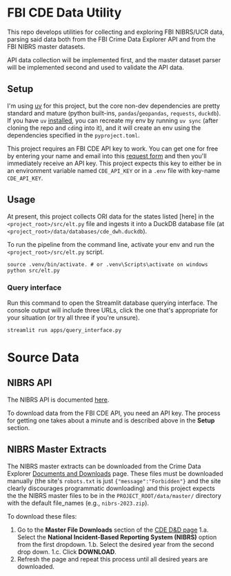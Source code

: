 # FBI CDE Data Utility

This repo develops utilities for collecting and exploring FBI NIBRS/UCR data, parsing said data both from the FBI Crime Data Explorer API and from the FBI NIBRS master datasets.

API data collection will be implemented first, and the master dataset parser will be implemented second and used to validate the API data.

## Setup

I'm using [uv](https://docs.astral.sh/uv/) for this project, but the core non-dev dependencies are pretty standard and mature (python built-ins, `pandas`/`geopandas`, `requests`, `duckdb`). If you have `uv` [installed](https://docs.astral.sh/uv/getting-started/installation/#standalone-installer), you can recreate my env by running `uv sync` (after cloning the repo and `cd`ing into it), and it will create an env using the dependencies specified in the `pyproject.toml`.

This project requires an FBI CDE API key to work. You can get one for free by entering your name and email into this [request form](https://api.data.gov/signup/) and then you'll immediately receive an API key. This project expects this key to either be in an environment variable named `CDE_API_KEY` or in a `.env` file with key-name `CDE_API_KEY`.

## Usage

At present, this project collects ORI data for the states listed [here] in the `<project_root>/src/elt.py` file and ingests it into a DuckDB database file (at `<project_root>/data/databases/cde_dwh.duckdb`).

To run the pipeline from the command line, activate your env and run the `<project_root>/src/elt.py` script.

```console
source .venv/bin/activate. # or .venv\Scripts\activate on windows
python src/elt.py
```

### Query interface

Run this command to open the Streamlit database querying interface. The console output will include three URLs, click the one that's appropriate for your situation (or try all three if you're unsure).

```console
streamlit run apps/query_interface.py
```


# Source Data

## NIBRS API

The NIBRS API is documented [here](https://cde.ucr.cjis.gov/LATEST/webapp/#/pages/docApi).

To download data from the FBI CDE API, you need an API key. The process for getting one takes about a minute and is described above in the **Setup** section.

## NIBRS Master Extracts

The NIBRS master extracts can be downloaded from the Crime Data Explorer [Documents and Downloads](https://cde.ucr.cjis.gov/LATEST/webapp/#) page. These files must be downloaded manually (the site's `robots.txt` is just `{"message":"Forbidden"}` and the site clearly discourages programmatic downloading) and this project expects the the NIBRS master files to be in the `PROJECT_ROOT/data/master/` directory with the default file_names (e.g., `nibrs-2023.zip`).

To download these files:
1. Go to the **Master File Downloads** section of the [CDE D&D  page](https://cde.ucr.cjis.gov/LATEST/webapp/#)
    1.a. Select the **National Incident-Based Reporting System (NIBRS)** option from the first dropdown.
    1.b. Select the desired year from the second drop down.
    1.c. Click **DOWNLOAD**.
2. Refresh the page and repeat this process until all desired years are downloaded.